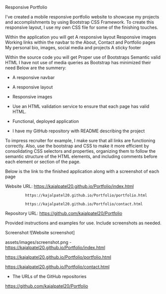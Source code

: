 Responsive Portfolio

I've created a mobile responsive portfolio website to showcase my projects and accomplishments by using Bootstrap CSS Framework. To create this responsive layout, I use my own CSS file for some of the finishing touches.

Within the application you will get
A responsive layout
Responsive images
Working links within the navbar to the About, Contact and Portfolio pages
My personal bio, images, social media and projects
A sticky footer

Within the source code you will get
Proper use of Bootstraps 
Semantic valid HTML
I have not use of media queries as Bootstrap has minimized their need
Below are the summery:

   * A responsive navbar

   * A responsive layout

   * Responsive images
   
   * Use an HTML validation service to ensure that each page has valid HTML.

   * Functional, deployed application

   * I have my GitHub repository with README describing the project


To impress recruiter for example, I make sure that all links are functioning correctly. Also, use the bootstrap and CSS to make it more efficient by consolidating CSS selectors and properties, organizing them to follow the semantic structure of the HTML elements, and including comments before each element or section of the page.

Below is the link to the finished application along with a screenshot of each page


Website URL: https://kajalpatel20.github.io/Portfolio/index.html

             https://kajalpatel20.github.io/Portfolio/portfolio.html
             
             https://kajalpatel20.github.io/Portfolio/contact.html

Repository URL: 
              https://github.com/kajalpatel20/Portfolio

Provided instructions and examples for use. Include screenshots as needed.

Screenshot
![Website screenshot]

assets/images/screenshot.png - https://kajalpatel20.github.io/Portfolio/index.html

https://kajalpatel20.github.io/Portfolio/portfolio.html

https://kajalpatel20.github.io/Portfolio/contact.html


* The URLs of the GitHub repositories

https://github.com/kajalpatel20/Portfolio
